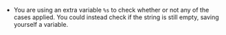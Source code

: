 - You are using an extra variable `%s` to check whether or not any of the cases applied. You could instead check if the string is still empty, saving yourself a variable.
